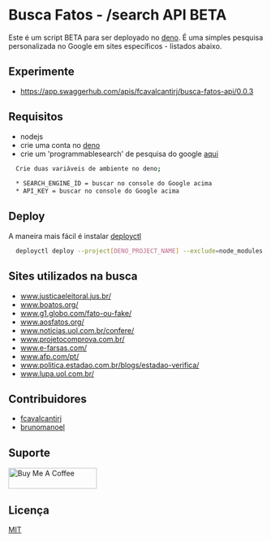 # Busca Fatos - /search API BETA

Este é um script BETA para ser deployado no [deno](https://deno.com/).
É uma simples pesquisa personalizada no Google em sites específicos - listados abaixo.

## Experimente

- https://app.swaggerhub.com/apis/fcavalcantirj/busca-fatos-api/0.0.3

## Requisitos

* nodejs
* crie uma conta no [deno](https://deno.com/)
* crie um 'programmablesearch' de pesquisa do google [aqui](https://programmablesearchengine.google.com/)

```bash
  Crie duas variáveis de ambiente no deno;
  
  * SEARCH_ENGINE_ID = buscar no console do Google acima
  * API_KEY = buscar no console do Google acima
```

## Deploy

A maneira mais fácil é instalar [deployctl](https://deno.com/deploy/docs/deployctl)
```bash
  deployctl deploy --project[DENO_PROJECT_NAME] --exclude=node_modules --prod index.js
```


## Sites utilizados na busca

* www.justicaeleitoral.jus.br/
* www.boatos.org/
* www.g1.globo.com/fato-ou-fake/
* www.aosfatos.org/
* www.noticias.uol.com.br/confere/
* www.projetocomprova.com.br/
* www.e-farsas.com/
* www.afp.com/pt/
* www.politica.estadao.com.br/blogs/estadao-verifica/
* www.lupa.uol.com.br/


## Contribuidores

* [fcavalcantirj](https://github.com/fcavalcantirj)
* [brunomanoel](https://github.com/brunomanoel)

## Suporte

<a href="https://www.buymeacoffee.com/Buscafatos" target="_blank"><img src="https://cdn.buymeacoffee.com/buttons/default-orange.png" alt="Buy Me A Coffee" height="41" width="174" ></a>

## Licença

[MIT](https://choosealicense.com/licenses/mit/)